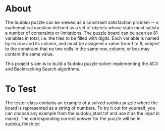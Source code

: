 # **About**

The Sudoku puzzle can be viewed as a constraint satisfaction problem --  a mathematical question defined as a set of objects whose state must satisfy a number of constraints or limitations. 
The puzzle board can be seen as 81 variables in total, i.e. the tiles to be filled with digits. Each variable is named by its row and its column, and must be assigned a value from 1 to 9, subject to the constraint 
that no two cells in the same row, column, or box may contain the same value.

This project's aim is to build a Sudoku puzzle solver implementing the AC3 and Backtracking Search algorithms.

# **To Test**

The tester class contains an example of a solved sudoku puzzle where the board is represented as a string of numbers. To try it out for yourself, you can choose any example from the sudoku_start.txt and use it as the input
in main(). The corresponding correct answer for the puzzle will be in sudoku_finish.txt
